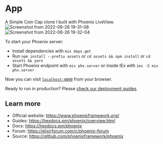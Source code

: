 # App
A Simple Coin Cap clone I built with Phoenix LiveView.
![Screenshot from 2022-06-26 19-31-08](https://user-images.githubusercontent.com/65728679/175826668-e97d9ec3-fd43-457f-b865-a2c45295d147.png)
![Screenshot from 2022-06-26 19-32-04](https://user-images.githubusercontent.com/65728679/175826679-aaf971b7-82cf-43ae-911e-b411ce89a001.png)


To start your Phoenix server:

  * Install dependencies with `mix deps.get`
  * Run `npm install --prefix assets` or `cd assets && npm install` or `cd assets && yarn`
  * Start Phoenix endpoint with `mix phx.server` or inside IEx with `iex -S mix phx.server`

Now you can visit [`localhost:4000`](http://localhost:4000) from your browser.

Ready to run in production? Please [check our deployment guides](https://hexdocs.pm/phoenix/deployment.html).

## Learn more

  * Official website: https://www.phoenixframework.org/
  * Guides: https://hexdocs.pm/phoenix/overview.html
  * Docs: https://hexdocs.pm/phoenix
  * Forum: https://elixirforum.com/c/phoenix-forum
  * Source: https://github.com/phoenixframework/phoenix
